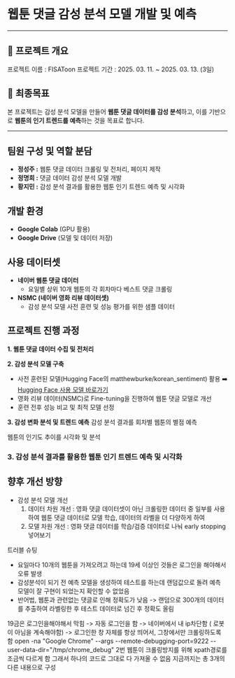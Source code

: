 # 웹툰 댓글 감성 분석 모델 개발 및 예측

***
## 📌 프로젝트 개요
프로젝트 이름 : FISAToon
프로젝트 기간 : 2025. 03. 11. ~ 2025. 03. 13. (3일)

## 🎯 최종목표
본 프로젝트는 감성 분석 모델을 만들어 **웹툰 댓글 데이터를 감성 분석**하고, 이를 기반으로 **웹툰의 인기 트렌드를 예측**하는 것을 목표로 합니다.

***
## 팀원 구성 및 역할 분담

- **정성주 :** 웹툰 댓글 데이터 크롤링 및 전처리, 페이지 제작
- **정명희 :** 댓글 데이터 감성 분석 모델 개발
- **황지민 :** 감성 분석 결과를 활용한 웹툰 인기 트렌드 예측 및 시각화

## 개발 환경
- **Google Colab** (GPU 활용)
- **Google Drive** (모델 및 데이터 저장)

## 사용 데이터셋
- **네이버 웹툰 댓글 데이터**
    - 요일별 상위 10개 웹툰의 각 회차마다 베스트 댓글 크롤링
- **NSMC (네이버 영화 리뷰 데이터셋)**
  - 감성 분석 모델 사전 훈련 및 성능 평가를 위한 샘플 데이터


## 프로젝트 진행 과정

**1. 웹툰 댓글 데이터 수집 및 전처리**




**2. 감성 분석 모델 구축**
- 사전 훈련된 모델(Hugging Face의 matthewburke/korean_sentiment) 활용
➡️ [Hugging Face 사용 모델 바로가기](https://huggingface.co/matthewburke/korean_sentiment)
- 영화 리뷰 데이터(NSMC)로 Fine-tuning을 진행하여 웹툰 댓글 모델로 개선
- 훈련 전후 성능 비교 및 최적 모델 선정

**3. 감성 변화 분석 및 트렌드 예측**
감성 분석 결과를 회차별 웹툰의 별점 예측

웹툰의 인기도 추이를 시각화 및 분석


### 3. 감성 분석 결과를 활용한 웹툰 인기 트렌드 예측 및 시각화


## 향후 개선 방향
- 감성 분석 모델 개선
    1. 데이터 차원 개선 : 영화 댓글 데이터셋이 아닌 크롤링한 데이터 중 일부를 사용하여 웹툰 댓글 데이터로 모델 학습, 데이터의 라벨을 더 다양하게 하여 
    2. 모델 차원 개선 : 영화 댓글 데이터를 학습/검증 데이터로 나눠 early stopping 넣어보기

트러블 슈팅
 - 요일마다 10개의 웹툰을 가져오려고 하는데 19세 이상인 것들은 로그인을 해야해서 오류 발생
 - 감성분석이 되기 전 예측 모델을 생성하여 테스트를 하는데 랜덤값으로 돌려 예측 모델이 잘 구현이 되었는지 확인할 수 없었음
 - 반어법, 웹툰과 관련없는 댓글로 인해 정확도가 낮음
 	-> 랜덤으로 300개의 데이터를 추출하여 라벨링한 후 테스트 데이터로 넘긴 후 정확도 올림

19금은 로그인을해야해서 막힘
-> 자동 로그인을 함
-> 네이버에서 내 ip차단함 ( 로봇이 아님을 계속해야함)
-> 로그인한 창 자체를 항상 띄어서, 그창에서만 크롤링하도록 함
open -na "Google Chrome" --args --remote-debugging-port=9222 --user-data-dir="/tmp/chrome_debug"
2번
웹툰이 크롤링방지를 위해 xpath경로를 조금씩 다르게 함
그래서 하나의 코드로 그대로 다 가져올 수 없음
지금까지는 총 3개의 다른 내용으로 구성
